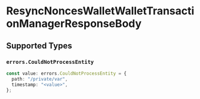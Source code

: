 # ResyncNoncesWalletWalletTransactionManagerResponseBody


## Supported Types

### `errors.CouldNotProcessEntity`

```typescript
const value: errors.CouldNotProcessEntity = {
  path: "/private/var",
  timestamp: "<value>",
};
```

